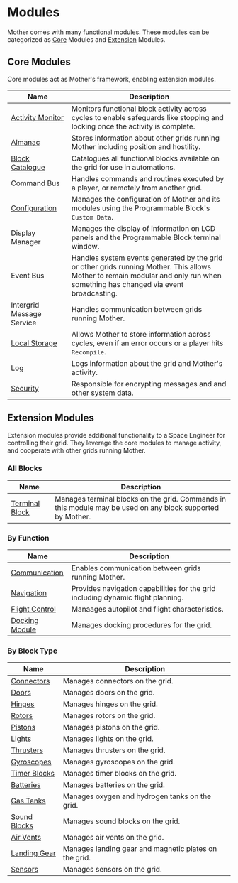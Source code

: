 # Modules

<!-- [< Configuration](../Configuration.md) -->

Mother comes with many functional modules. These modules can be categorized as [Core](#core-modules) Modules and [Extension](#extension-modules) Modules.

## Core Modules

Core modules act as Mother's framework, enabling extension modules.

|Name											| Description|
|-												|-|
| [Activity Monitor](Core/ActivityMonitor.md)    | Monitors functional block activity across cycles to enable safeguards like stopping and locking once the activity is complete.|
| [Almanac](Core/Almanac.md)                     | Stores information about other grids running Mother including position and hostility.|
| [Block Catalogue](Core/BlockCatalogue.md)      | Catalogues all functional blocks available on the grid for use in automations. |
| Command Bus				| Handles commands and routines executed by a player, or remotely from another grid. |
| [Configuration](../Configuration.md) | Manages the configuration of Mother and its modules using the Programmable Block's `Custom Data`. |
| Display Manager | Manages the display of information on LCD panels and the Programmable Block terminal window. |
| Event Bus | Handles system events generated by the grid or other grids running Mother. This allows Mother to remain modular and only run when something has changed via event broadcasting. |
| Intergrid Message Service | Handles communication between grids running Mother. |
| [Local Storage](Core/LocalStorage.md) | Allows Mother to store information across cycles, even if an error occurs or a player hits `Recompile`. |
| Log | Logs information about the grid and Mother's activity. |
| [Security](Core/Security.md) | Responsible for encrypting messages and and other system data. |

## Extension Modules

Extension modules provide additional functionality to a Space Engineer for controlling their grid. They leverage the core modules to manage activity, and cooperate with other grids running Mother.  

### All Blocks

|Name													| Description|
|-														|-								|
| [Terminal Block](Extension/BlockModule.md)              | Manages terminal blocks on the grid. Commands in this module may be used on any block supported by Mother. |

### By Function
|Name													| Description|
|-														|-								|
| [Communication](Extension/CommunicationModule.md)     | Enables communication between grids running Mother.|
| [Navigation](Extension/FlightPlanningModule.md)           | Provides navigation capabilities for the grid including dynamic flight planning.|
| [Flight Control](Extension/FlightControlModule.md)	| Manaages autopilot and flight characteristics.|
| [Docking Module](Extension/DockingModule.md)         | Manages docking procedures for the grid.|

### By Block Type
|Name													| Description|
|-														|-								|
| [Connectors](Extension/ConnectorModule.md)			| Manages connectors on the grid.|
| [Doors](Extension/DoorModule.md)						| Manages doors on the grid.|
| [Hinges](Extension/HingeModule.md)					| Manages hinges on the grid.|
| [Rotors](Extension/RotorModule.md)					| Manages rotors on the grid.|
| [Pistons](Extension/PistonModule.md)					| Manages pistons on the grid.|
| [Lights](Extension/LightModule.md)                    | Manages lights on the grid.|
| [Thrusters](Extension/ThrusterModule.md)              | Manages thrusters on the grid.|
| [Gyroscopes](Extension/GyroscopeModule.md)				| Manages gyroscopes on the grid.|
| [Timer Blocks](Extension/TimerBlockModule.md)			| Manages timer blocks on the grid.|
| [Batteries](Extension/BatteryModule.md)					| Manages batteries on the grid.|
| [Gas Tanks](Extension/TankModule.md)					| Manages oxygen and hydrogen tanks on the grid.|
| [Sound Blocks](Extension/SoundBlockModule.md)				| Manages sound blocks on the grid. |
| [Air Vents](Extension/AirVentModule.md)			| Manages air vents on the grid. |
| [Landing Gear](Extension/LandingGearModule.md) | Manages landing gear and magnetic plates on the grid.|
| [Sensors](Extension/SensorModule.md) | Manages sensors on the grid.|

<!-- <br> -->
<!-- [Examples >](../Examples.md) -->